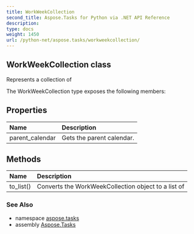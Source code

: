 ```yaml
---
title: WorkWeekCollection
second_title: Aspose.Tasks for Python via .NET API Reference
description: 
type: docs
weight: 1450
url: /python-net/aspose.tasks/workweekcollection/
---
```


## WorkWeekCollection class

Represents a collection of

The WorkWeekCollection type exposes the following members:
## Properties
| Name | Description |
| :- | :- |
|parent_calendar|Gets the parent calendar.|
## Methods
| Name | Description |
| :- | :- |
|to_list()|Converts the WorkWeekCollection object to a list of|

### See Also

* namespace [aspose.tasks](/tasks/python-net/aspose.tasks/)
* assembly [Aspose.Tasks](/tasks/python-net/)

